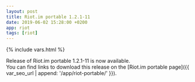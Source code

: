 ```yaml
---
layout: post
title: Riot.im portable 1.2.1-11
date: 2019-06-02 15:28:00 +0200
app: riot
tags: [riot]
---
```

{% include vars.html %}

Release of Riot.im portable 1.2.1-11 is now available.<br />
You can find links to download this release on the [Riot.im portable page]({{ var_seo_url | append: '/app/riot-portable/' }}).